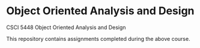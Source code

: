 # Object Oriented Analysis and Design

CSCI 5448 Object Oriented Analysis and Design

This repository contains assignments completed during the above course.
